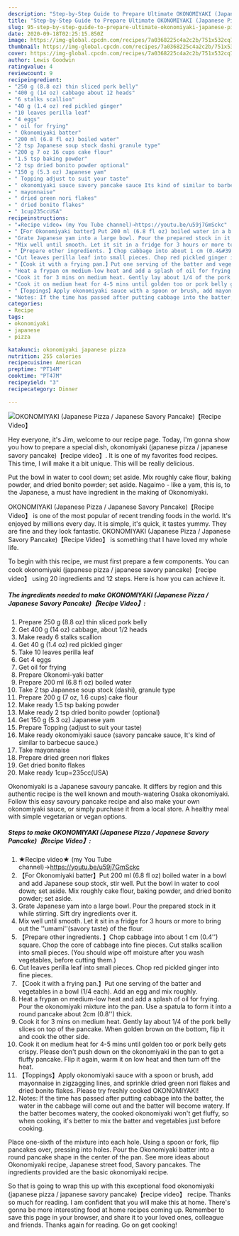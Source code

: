 ```yaml
---
description: "Step-by-Step Guide to Prepare Ultimate OKONOMIYAKI (Japanese Pizza / Japanese Savory Pancake)【Recipe Video】"
title: "Step-by-Step Guide to Prepare Ultimate OKONOMIYAKI (Japanese Pizza / Japanese Savory Pancake)【Recipe Video】"
slug: 95-step-by-step-guide-to-prepare-ultimate-okonomiyaki-japanese-pizza-japanese-savory-pancakerecipe-video
date: 2020-09-18T02:25:15.850Z
image: https://img-global.cpcdn.com/recipes/7a0368225c4a2c2b/751x532cq70/okonomiyaki-japanese-pizza-japanese-savory-pancakerecipe-video-recipe-main-photo.jpg
thumbnail: https://img-global.cpcdn.com/recipes/7a0368225c4a2c2b/751x532cq70/okonomiyaki-japanese-pizza-japanese-savory-pancakerecipe-video-recipe-main-photo.jpg
cover: https://img-global.cpcdn.com/recipes/7a0368225c4a2c2b/751x532cq70/okonomiyaki-japanese-pizza-japanese-savory-pancakerecipe-video-recipe-main-photo.jpg
author: Lewis Goodwin
ratingvalue: 4
reviewcount: 9
recipeingredient:
- "250 g (8.8 oz) thin sliced pork belly"
- "400 g (14 oz) cabbage about 12 heads"
- "6 stalks scallion"
- "40 g (1.4 oz) red pickled ginger"
- "10 leaves perilla leaf"
- "4 eggs"
- " oil for frying"
- " Okonomiyaki batter"
- "200 ml (6.8 fl oz) boiled water"
- "2 tsp Japanese soup stock dashi granule type"
- "200 g 7 oz 16 cups cake flour"
- "1.5 tsp baking powder"
- "2 tsp dried bonito powder optional"
- "150 g (5.3 oz) Japanese yam"
- " Topping adjust to suit your taste"
- " okonomiyaki sauce savory pancake sauce Its kind of similar to barbecue sauce"
- " mayonnaise"
- " dried green nori flakes"
- " dried bonito flakes"
- " 1cup235ccUSA"
recipeinstructions:
- "★Recipe video★ (my You Tube channel)→https://youtu.be/u59j7GmSckc"
- "【For Okonomiyaki batter】Put 200 ml (6.8 fl oz) boiled water in a bowl and add Japanese soup stock, stir well. Put the bowl in water to cool down; set aside. Mix roughly cake flour, baking powder, and dried bonito powder; set aside."
- "Grate Japanese yam into a large bowl. Pour the prepared stock in it while stirring. Sift dry ingredients over it."
- "Mix well until smooth. Let it sit in a fridge for 3 hours or more to bring out the &#39;&#39;umami&#39;&#39;(savory taste) of the flour."
- "【Prepare other ingredients. 】Chop cabbage into about 1 cm (0.4&#39;&#39;) square. Chop the core of cabbage into fine pieces. Cut stalks scallion into small pieces. (You should wipe off moisture after you wash vegetables, before cutting them.)"
- "Cut leaves perilla leaf into small pieces. Chop red pickled ginger into fine pieces."
- "【Cook it with a frying pan.】Put one serving of the batter and vegetables in a bowl (1/4 each). Add an egg and mix roughly."
- "Heat a frypan on medium-low heat and add a splash of oil for frying. Pour the okonomiyaki mixture into the pan. Use a spatula to form it into a round pancake about 2cm (0.8&#39;&#39;) thick."
- "Cook it for 3 mins on medium heat. Gently lay about 1/4 of the pork belly slices on top of the pancake. When golden brown on the bottom, flip it and cook the other side."
- "Cook it on medium heat for 4-5 mins until golden too or pork belly gets crispy. Please don&#39;t push down on the okonomiyaki in the pan to get a fluffy pancake. Flip it again, warm it on low heat and then turn off the heat."
- "【Toppings】Apply okonomiyaki sauce with a spoon or brush, add mayonnaise in zigzagging lines, and sprinkle dried green nori flakes and dried bonito flakes. Please try freshly cooked OKONOMIYAKI!"
- "Notes: If the time has passed after putting cabbage into the batter, the water in the cabbage will come out and the batter will become watery. If the batter becomes watery, the cooked okonomiyaki won&#39;t get fluffy, so when cooking, it&#39;s better to mix the batter and vegetables just before cooking."
categories:
- Recipe
tags:
- okonomiyaki
- japanese
- pizza

katakunci: okonomiyaki japanese pizza 
nutrition: 255 calories
recipecuisine: American
preptime: "PT14M"
cooktime: "PT47M"
recipeyield: "3"
recipecategory: Dinner

---
```



![OKONOMIYAKI (Japanese Pizza / Japanese Savory Pancake)【Recipe Video】](https://img-global.cpcdn.com/recipes/7a0368225c4a2c2b/751x532cq70/okonomiyaki-japanese-pizza-japanese-savory-pancakerecipe-video-recipe-main-photo.jpg)

Hey everyone, it's Jim, welcome to our recipe page. Today, I'm gonna show you how to prepare a special dish, okonomiyaki (japanese pizza / japanese savory pancake)【recipe video】. It is one of my favorites food recipes. This time, I will make it a bit unique. This will be really delicious.

Put the bowl in water to cool down; set aside. Mix roughly cake flour, baking powder, and dried bonito powder; set aside. Nagaimo - like a yam, this is, to the Japanese, a must have ingredient in the making of Okonomiyaki.

OKONOMIYAKI (Japanese Pizza / Japanese Savory Pancake)【Recipe Video】 is one of the most popular of recent trending foods in the world. It's enjoyed by millions every day. It is simple, it's quick, it tastes yummy. They are fine and they look fantastic. OKONOMIYAKI (Japanese Pizza / Japanese Savory Pancake)【Recipe Video】 is something that I have loved my whole life.


To begin with this recipe, we must first prepare a few components. You can cook okonomiyaki (japanese pizza / japanese savory pancake)【recipe video】 using 20 ingredients and 12 steps. Here is how you can achieve it.

<!--inarticleads1-->

##### The ingredients needed to make OKONOMIYAKI (Japanese Pizza / Japanese Savory Pancake)【Recipe Video】:

1. Prepare 250 g (8.8 oz) thin sliced pork belly
1. Get 400 g (14 oz) cabbage, about 1/2 heads
1. Make ready 6 stalks scallion
1. Get 40 g (1.4 oz) red pickled ginger
1. Take 10 leaves perilla leaf
1. Get 4 eggs
1. Get  oil for frying
1. Prepare  Okonomi-yaki batter
1. Prepare 200 ml (6.8 fl oz) boiled water
1. Take 2 tsp Japanese soup stock (dashi), granule type
1. Prepare 200 g (7 oz, 1.6 cups) cake flour
1. Make ready 1.5 tsp baking powder
1. Make ready 2 tsp dried bonito powder (optional)
1. Get 150 g (5.3 oz) Japanese yam
1. Prepare  Topping (adjust to suit your taste)
1. Make ready  okonomiyaki sauce (savory pancake sauce, It&#39;s kind of similar to barbecue sauce.)
1. Take  mayonnaise
1. Prepare  dried green nori flakes
1. Get  dried bonito flakes
1. Make ready  1cup=235cc(USA)


Okonomiyaki is a Japanese savoury pancake. It differs by region and this authentic recipe is the well known and mouth-watering Osaka okonomiyaki. Follow this easy savoury pancake recipe and also make your own okonomiyaki sauce, or simply purchase it from a local store. A healthy meal with simple vegetarian or vegan options. 

<!--inarticleads2-->

##### Steps to make OKONOMIYAKI (Japanese Pizza / Japanese Savory Pancake)【Recipe Video】:

1. ★Recipe video★ (my You Tube channel)→https://youtu.be/u59j7GmSckc
1. 【For Okonomiyaki batter】Put 200 ml (6.8 fl oz) boiled water in a bowl and add Japanese soup stock, stir well. Put the bowl in water to cool down; set aside. Mix roughly cake flour, baking powder, and dried bonito powder; set aside.
1. Grate Japanese yam into a large bowl. Pour the prepared stock in it while stirring. Sift dry ingredients over it.
1. Mix well until smooth. Let it sit in a fridge for 3 hours or more to bring out the &#39;&#39;umami&#39;&#39;(savory taste) of the flour.
1. 【Prepare other ingredients. 】Chop cabbage into about 1 cm (0.4&#39;&#39;) square. Chop the core of cabbage into fine pieces. Cut stalks scallion into small pieces. (You should wipe off moisture after you wash vegetables, before cutting them.)
1. Cut leaves perilla leaf into small pieces. Chop red pickled ginger into fine pieces.
1. 【Cook it with a frying pan.】Put one serving of the batter and vegetables in a bowl (1/4 each). Add an egg and mix roughly.
1. Heat a frypan on medium-low heat and add a splash of oil for frying. Pour the okonomiyaki mixture into the pan. Use a spatula to form it into a round pancake about 2cm (0.8&#39;&#39;) thick.
1. Cook it for 3 mins on medium heat. Gently lay about 1/4 of the pork belly slices on top of the pancake. When golden brown on the bottom, flip it and cook the other side.
1. Cook it on medium heat for 4-5 mins until golden too or pork belly gets crispy. Please don&#39;t push down on the okonomiyaki in the pan to get a fluffy pancake. Flip it again, warm it on low heat and then turn off the heat.
1. 【Toppings】Apply okonomiyaki sauce with a spoon or brush, add mayonnaise in zigzagging lines, and sprinkle dried green nori flakes and dried bonito flakes. Please try freshly cooked OKONOMIYAKI!
1. Notes: If the time has passed after putting cabbage into the batter, the water in the cabbage will come out and the batter will become watery. If the batter becomes watery, the cooked okonomiyaki won&#39;t get fluffy, so when cooking, it&#39;s better to mix the batter and vegetables just before cooking.


Place one-sixth of the mixture into each hole. Using a spoon or fork, flip pancakes over, pressing into holes. Pour the Okonomiyaki batter into a round pancake shape in the center of the pan. See more ideas about Okonomiyaki recipe, Japanese street food, Savory pancakes. The ingredients provided are the basic okonomiyaki recipe. 

So that is going to wrap this up with this exceptional food okonomiyaki (japanese pizza / japanese savory pancake)【recipe video】 recipe. Thanks so much for reading. I am confident that you will make this at home. There's gonna be more interesting food at home recipes coming up. Remember to save this page in your browser, and share it to your loved ones, colleague and friends. Thanks again for reading. Go on get cooking!
